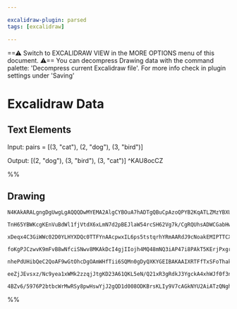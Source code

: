 ```yaml
---

excalidraw-plugin: parsed
tags: [excalidraw]

---
```

==⚠  Switch to EXCALIDRAW VIEW in the MORE OPTIONS menu of this document. ⚠== You can decompress Drawing data with the command palette: 'Decompress current Excalidraw file'. For more info check in plugin settings under 'Saving'


# Excalidraw Data

## Text Elements
Input:
pairs = [(3, "cat"), (2, "dog"), (3, "bird")]

Output:
[(2, "dog"), (3, "bird"), (3, "cat")]
 ^KAU8ocCZ

%%
## Drawing
```compressed-json
N4KAkARALgngDgUwgLgAQQQDwMYEMA2AlgCYBOuA7hADTgQBuCpAzoQPYB2KqATLZMzYBXUtiRoIACyhQ4zZAHoFAc0JRJQgEYA6bGwC2CgF7N6hbEcK4OCtptbErHALRY8RMpWdx8Q1TdIEfARcZgRmBShcZQUebQBGAAYEmjoghH0EDihmbgBtcDBQMBKIEm4IAGkAQQBVAA42bABhAC1UkshYRAqoLCgO0sxuZx56gDZ+UpgRngAWAGZtAHYA

TnH65YBWKcgKEnVuBdWl1fjVtdX6xLmN7d2pBEJlaW54rcSH62Vg7k/CgRQUhsADWCGabHwbFIFQAxPEEAiEYNIJpcNgQcpgUIOMQIVCYRIgdZmHBcIFsiiIAAzQj4fAAZVgvwkgg8VOYQNBCAA6gdJNw+ACIJzgWCmTAWeg2eUHtiXhxwrk0PEHmwydg1DMVYl/p0IFjhHAAJLEZWoPIAXQe1PImVN3A4QnpD0IuKwFVwiSp2NxiuY5qdLuFYQQ

xDeqx4C3GiWWc02D0YLHYXDQc0TTFYnAAcpwxIL6ps5tstqrhYRmAARdJ9cNoakEMIPTTCXEAUWCmWyged+AeQjgxFwtbecY2q3jUfOO2FRA4IMdvYeUIxYe4DfwTeFfUwAwkxo4cCEUGQAB1D7hCCxUABeC0ACgW1FQp4geCgr4AlM/73wXxBiDYZQvx/J9/00K9iC/S1z3PAB5Y8jxPc88l/Z9X0A4CIG/VBH3QiAINIKDsNA/D32g88fUoAAV

foKgPJCzwvK9mFvB8wNfciSNwv8MKAkDcI4gjIIojh4MQ48mNQ3iAP47i8PAkT5KErjPxgrgbU4KAGUIIxxF4PVSmpLSADFcH0OltVQGd9R3KBqiIZRU3QYJqQGDNSCgcwCAc55nOgdUqT0bJL0VUgHTQIM+2FaFnjdAhaN3ejD0k88yRYtjUJU4cBLQ/9MNyoTCOItTYI4BDZFSjhpPwgrlPw4rCrInLsPUqlcGPNgACVwl0/SgSEBBlzdBAAAk

nhePdUHibQeC2QoAF9wGtOhcDgOAmWHfTii6SQMn0gDyQXKYGEIBAKAAIXRTFfTxSFoThaknuewY3xECkoGNPp9CZMVwXuwl0HhREQde7B3qyT7vqujFDRxO6CV6cgOFJclIbBiHsi+jITLpRlmQOmVwxO8HSA+7Gfq5ME+WIQ40CFUpSfJ77fu5CUpRFSFZUKN6ychimuuEBUlTeEnMahjI4I1LU3l1MW+ax76TNM8zLO4GzICZ/mla0nS9MFQz

eeZjJEvsxz/Nc9yea1xWMk2zzqjJtgKD23A61QKL5eN/Q21xR3gRdkJ3YgckA4xhWJf0f3neo+ADtu17mGwYF6QADW4Yt6hOpOU/wABNDPC1mxIFniOaTqMNgDG4HbIHoAhBreRave1jJBfh/1zQgBOTqxEg9f0nhDb74gmQQOB1d70gSAAWTYYgEF93BNGCd2Ny3UoR/xB60FriALshYPSGUNFf3iZZnx4c/L+v1Bki2T8qR65RnXJCpj9PqNPl

4BZv6/5976P2btbcWrMwRSy8pwHswYjJ2gQD1d008ODKBrsKLIy9V7cAGkNYU2AiATzQNgh4HBzL9VIINNUx45xkMGsA0odgABWCBsA5AZCQuAc8F5LxXmuesjYcGlHRF5Rg1Eq74FQbZOOFQwjBBYSmIKQhOQGFjj0SKS5ZxNDBGvfhNpgQ/XSHIzg64dGzlCPZORIixGLnpItcAC1+A0jpOEGuS0FpAA==
```
%%